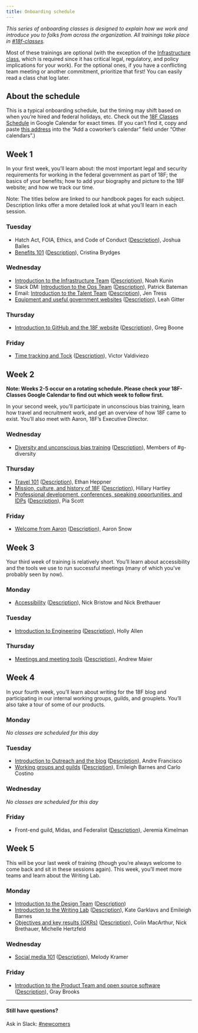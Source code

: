 ```yaml
---
title: Onboarding schedule
---
```


_This series of onboarding classes is designed to explain how we work and introduce you to folks from across the organization. All trainings take place in [#18f-classes](https://18f.slack.com/messages/18f-classes/)._

Most of these trainings are optional (with the exception of the [Infrastructure class](/classes/#infrastructure-team), which is required since it has critical legal, regulatory, and policy implications for your work). For the optional ones, if you have a conflicting team meeting or another commitment, prioritize that first! You can easily read a class chat log later.

## About the schedule

This is a typical onboarding schedule, but the timing may shift based on when you’re hired and federal holidays, etc. Check out the [18F Classes Schedule](https://www.google.com/calendar/b/1/embed?src=gsa.gov_vpfql4425bt1kj5fatahokgg94@group.calendar.google.com&ctz=America/New_York) in Google Calendar for exact times. (If you can’t find it, copy and paste [this address](gsa.gov_vpfql4425bt1kj5fatahokgg94@group.calendar.google.com) into the “Add a coworker’s calendar” field under “Other calendars”.)

## <a name="week-1"></a>Week 1
In your first week, you’ll learn about: the most important legal and security requirements for working in the federal government as part of 18F; the basics of your benefits; how to add your biography and picture to the 18F website; and how we track our time.

Note: The titles below are linked to our handbook pages for each subject. Description links offer a more detailed look at what you’ll learn in each session.

### Tuesday
* Hatch Act, FOIA, Ethics, and Code of Conduct ([Description](/classes/#ethics)), Joshua Bailes
* [Benefits 101](/benefits) ([Description](/classes/#benefits)), Cristina Brydges

### Wednesday
* [Introduction to the Infrastructure Team](/intro-to-18f-infrastructure) ([Description](/classes/#infrastructure-team)), Noah Kunin
* Slack DM: [Introduction to the Ops Team](/ops/) ([Description](/classes/#ops-team)), Patrick Bateman
* Email: [Introduction to the Talent Team](/talent) ([Description](/classes/#talent-team)), Jen Tress
* [Equipment and useful government websites](/gsa-tools-equipment-and-transit) ([Description](/classes/#equipment)), Leah Gitter

### Thursday
* [Introduction to GitHub and the 18F website](/github-and-18f-site) ([Description](/classes/#github-18F-site)), Greg Boone

### Friday
* [Time tracking and Tock](/tock) ([Description](/classes/#tock)), Victor Valdiviezo


## Week 2

**Note: Weeks 2-5 occur on a rotating schedule. Please check your 18F-Classes Google Calendar to find out which week to follow first.**

In your second week, you’ll participate in unconscious bias training, learn how travel and recruitment work, and get an overview of how 18F came to exist. You’ll also meet with Aaron, 18F’s Executive Director.

### Wednesday
* [Diversity and unconscious bias training](/intro-to-the-diversity-guild) ([Description](/classes/#diversity)), Members of #g-diversity

### Thursday
* [Travel 101](/travel-101) ([Description](/classes/#travel)), Ethan Heppner
* [Mission, culture, and history of 18F](/history-and-values) ([Description](/classes/#mission-culture-history)), Hillary Hartley
* [Professional development, conferences, speaking opportunities, and IDPs](/professional-development-and-training) ([Description](/classes/#professional-development)), Pia Scott

### Friday
* [Welcome from Aaron](/welcome-from-aaron/) ([Description](/classes/#meet-aaron)), Aaron Snow

## <a name="week-3"></a>Week 3
Your third week of training is relatively short. You’ll learn about accessibility and the tools we use to run successful meetings (many of which you’ve probably seen by now).

### Monday
* [Accessibility](/accessibility) ([Description](/classes/#accessibility)), Nick Bristow and Nick Brethauer

### Tuesday
* [Introduction to Engineering](/engineering/) ([Description](/classes/#engineering-team)), Holly Allen

### Thursday
* [Meetings and meeting tools](/meetings-and-meeting-tools) ([Description](/classes/#meetings)), Andrew Maier

## <a name="week-4"></a>Week 4
In your fourth week, you’ll learn about writing for the 18F blog and participating in our internal working groups, guilds, and grouplets. You’ll also take a tour of some of our products.

### Monday
_No classes are scheduled for this day_

### Tuesday
* [Introduction to Outreach and the blog](/outreach) ([Description](/classes/#blog)), Andre Francisco
* [Working groups and guilds](/working-groups-and-guilds-101) ([Description](/classes/#groups-guilds-guides)), Emileigh Barnes and Carlo Costino

### Wednesday
_No classes are scheduled for this day_

### Friday
* Front-end guild, Midas, and Federalist ([Description](/classes/#18f-products)), Jeremia Kimelman

## <a name="week-5"></a>Week 5
This will be your last week of training (though you’re always welcome to come back and sit in these sessions again). This week, you’ll meet more teams and learn about the Writing Lab.

### Monday
* [Introduction to the Design Team](/design) ([Description](/classes/#design-team))
* [Introduction to the Writing Lab](/intro-to-writing-lab) ([Description](/classes/#writing-labs)), Kate Garklavs and Emileigh Barnes
* [Objectives and key results (OKRs)](/objectives-key-results/) ([Description](/classes/#OKRs)), Colin MacArthur, Nick Brethauer, Michelle Hertzfeld

### Wednesday
* [Social media 101](/slack) ([Description](/classes/#social-media)), Melody Kramer

### Friday
* [Introduction to the Product Team and open source software](/intro-to-product-and-open-source) ([Description](/classes/#product-team)), Gray Brooks

---

#### Still have questions?

Ask in Slack: [#newcomers](https://18f.slack.com/messages/newcomers)
